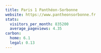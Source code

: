 ```yaml
---
title: Paris 1 Panthéon-Sorbonne
website: https://www.pantheonsorbonne.fr
stats:
  visitors_per_month: 835200
  average_pageviews: 4.35
carbon:
  home: 6.1
  legal: 0.13
---
```

